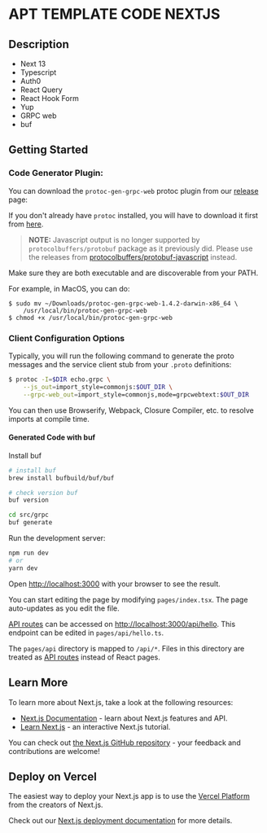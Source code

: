 # APT TEMPLATE CODE NEXTJS

## Description
 - Next 13
 - Typescript
 - Auth0
 - React Query
 - React Hook Form
 - Yup
 - GRPC web
 - buf


## Getting Started

### Code Generator Plugin:
You can download the `protoc-gen-grpc-web` protoc plugin from our
[release](https://github.com/grpc/grpc-web/releases) page:

If you don't already have `protoc` installed, you will have to download it
first from [here](https://github.com/protocolbuffers/protobuf-javascript/releases).

> **NOTE:** Javascript output is no longer supported by `protocolbuffers/protobuf` package as it previously did. Please use the releases from [protocolbuffers/protobuf-javascript](https://github.com/protocolbuffers/protobuf-javascript/releases) instead.

Make sure they are both executable and are discoverable from your PATH.

For example, in MacOS, you can do:

```
$ sudo mv ~/Downloads/protoc-gen-grpc-web-1.4.2-darwin-x86_64 \
    /usr/local/bin/protoc-gen-grpc-web
$ chmod +x /usr/local/bin/protoc-gen-grpc-web
```

### Client Configuration Options

Typically, you will run the following command to generate the proto messages
and the service client stub from your `.proto` definitions:

```sh
$ protoc -I=$DIR echo.grpc \
    --js_out=import_style=commonjs:$OUT_DIR \
    --grpc-web_out=import_style=commonjs,mode=grpcwebtext:$OUT_DIR
```

You can then use Browserify, Webpack, Closure Compiler, etc. to resolve imports
at compile time.

#### Generated Code with buf

Install buf

```bash
# install buf
brew install bufbuild/buf/buf

# check version buf
buf version
```

```bash
cd src/grpc
buf generate
```

Run the development server:

```bash
npm run dev
# or
yarn dev
```

Open [http://localhost:3000](http://localhost:3000) with your browser to see the result.

You can start editing the page by modifying `pages/index.tsx`. The page auto-updates as you edit the file.

[API routes](https://nextjs.org/docs/api-routes/introduction) can be accessed on [http://localhost:3000/api/hello](http://localhost:3000/api/hello). This endpoint can be edited in `pages/api/hello.ts`.

The `pages/api` directory is mapped to `/api/*`. Files in this directory are treated as [API routes](https://nextjs.org/docs/api-routes/introduction) instead of React pages.

## Learn More

To learn more about Next.js, take a look at the following resources:

- [Next.js Documentation](https://nextjs.org/docs) - learn about Next.js features and API.
- [Learn Next.js](https://nextjs.org/learn) - an interactive Next.js tutorial.

You can check out [the Next.js GitHub repository](https://github.com/vercel/next.js/) - your feedback and contributions are welcome!

## Deploy on Vercel

The easiest way to deploy your Next.js app is to use the [Vercel Platform](https://vercel.com/new?utm_medium=default-template&filter=next.js&utm_source=create-next-app&utm_campaign=create-next-app-readme) from the creators of Next.js.

Check out our [Next.js deployment documentation](https://nextjs.org/docs/deployment) for more details.
